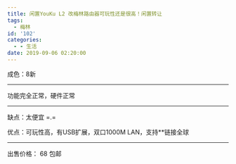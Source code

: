 ```yaml
---
title: 闲置YouKu L2 改梅林路由器可玩性还是很高！闲置转让
tags:
  - 梅林
id: '102'
categories:
  - - 生活
date: 2019-09-06 02:20:00
---
```


成色：8新

* * *

功能完全正常，硬件正常

* * *

缺点：太便宜 =.=

优点：可玩性高，有USB扩展，双口1000M LAN，支持\*\*链接全球

* * *

出售价格： 68 包邮